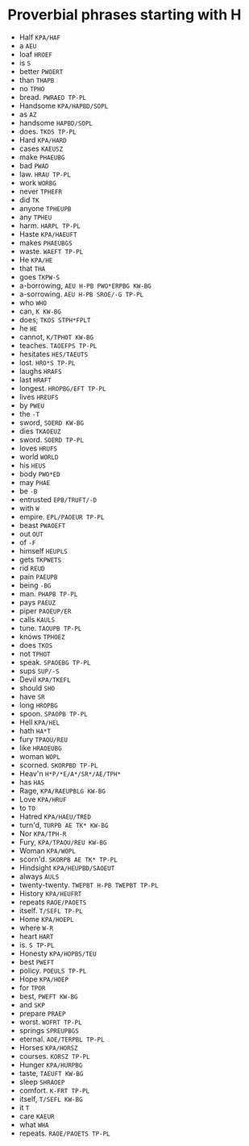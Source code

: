 # Proverbial phrases starting with H

* Half `KPA/HAF`
* a `AEU`
* loaf `HROEF`
* is `S`
* better `PWOERT`
* than `THAPB`
* no `TPHO`
* bread. `PWRAED TP-PL`
* Handsome `KPA/HAPBD/SOPL`
* as `AZ`
* handsome `HAPBD/SOPL`
* does. `TKOS TP-PL`
* Hard `KPA/HARD`
* cases `KAEUSZ`
* make `PHAEUBG`
* bad `PWAD`
* law. `HRAU TP-PL`
* work `WORBG`
* never `TPHEFR`
* did `TK`
* anyone `TPHEUPB`
* any `TPHEU`
* harm. `HARPL TP-PL`
* Haste `KPA/HAEUFT`
* makes `PHAEUBGS`
* waste. `WAEFT TP-PL`
* He `KPA/HE`
* that `THA`
* goes `TKPW-S`
* a-borrowing, `AEU H-PB PWO*ERPBG KW-BG`
* a-sorrowing. `AEU H-PB SROE/-G TP-PL`
* who `WHO`
* can, `K KW-BG`
* does; `TKOS STPH*FPLT`
* he `HE`
* cannot, `K/TPHOT KW-BG`
* teaches. `TAOEFPS TP-PL`
* hesitates `HES/TAEUTS`
* lost. `HRO*S TP-PL`
* laughs `HRAFS`
* last `HRAFT`
* longest. `HROPBG/EFT TP-PL`
* lives `HREUFS`
* by `PWEU`
* the `-T`
* sword, `SOERD KW-BG`
* dies `TKAOEUZ`
* sword. `SOERD TP-PL`
* loves `HRUFS`
* world `WORLD`
* his `HEUS`
* body `PWO*ED`
* may `PHAE`
* be `-B`
* entrusted `EPB/TRUFT/-D`
* with `W`
* empire. `EPL/PAOEUR TP-PL`
* beast `PWAOEFT`
* out `OUT`
* of `-F`
* himself `HEUPLS`
* gets `TKPWETS`
* rid `REUD`
* pain `PAEUPB`
* being `-BG`
* man. `PHAPB TP-PL`
* pays `PAEUZ`
* piper `PAOEUP/ER`
* calls `KAULS`
* tune. `TAOUPB TP-PL`
* knows `TPHOEZ`
* does `TKOS`
* not `TPHOT`
* speak. `SPAOEBG TP-PL`
* sups `SUP/-S`
* Devil `KPA/TKEFL`
* should `SHO`
* have `SR`
* long `HROPBG`
* spoon. `SPAOPB TP-PL`
* Hell `KPA/HEL`
* hath `HA*T`
* fury `TPAOU/REU`
* like `HRAOEUBG`
* woman `WOPL`
* scorned. `SKORPBD TP-PL`
* Heav'n `H*P/*E/A*/SR*/AE/TPH*`
* has `HAS`
* Rage, `KPA/RAEUPBLG KW-BG`
* Love `KPA/HRUF`
* to `TO`
* Hatred `KPA/HAEU/TRED`
* turn'd, `TURPB AE TK* KW-BG`
* Nor `KPA/TPH-R`
* Fury, `KPA/TPAOU/REU KW-BG`
* Woman `KPA/WOPL`
* scorn'd. `SKORPB AE TK* TP-PL`
* Hindsight `KPA/HEUPBD/SAOEUT`
* always `AULS`
* twenty-twenty. `TWEPBT H-PB TWEPBT TP-PL`
* History `KPA/HEUFRT`
* repeats `RAOE/PAOETS`
* itself. `T/SEFL TP-PL`
* Home `KPA/HOEPL`
* where `W-R`
* heart `HART`
* is. `S TP-PL`
* Honesty `KPA/HOPBS/TEU`
* best `PWEFT`
* policy. `POEULS TP-PL`
* Hope `KPA/HOEP`
* for `TPOR`
* best, `PWEFT KW-BG`
* and `SKP`
* prepare `PRAEP`
* worst. `WOFRT TP-PL`
* springs `SPREUPBGS`
* eternal. `AOE/TERPBL TP-PL`
* Horses `KPA/HORSZ`
* courses. `KORSZ TP-PL`
* Hunger `KPA/HURPBG`
* taste, `TAEUFT KW-BG`
* sleep `SHRAOEP`
* comfort. `K-FRT TP-PL`
* itself, `T/SEFL KW-BG`
* it `T`
* care `KAEUR`
* what `WHA`
* repeats. `RAOE/PAOETS TP-PL`
